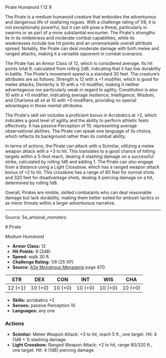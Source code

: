 <MonsterName/>Pirate</MonsterName>
<CreatureType/>Humanoid</CreatureType>
<CR/>1</CR>
<AC/>12</AC>
<HP/>9</HP>
<summary>The Pirate is a medium humanoid creature that embodies the adventurous and dangerous life of seafaring rogues. With a challenge rating of 1/8, it is not exceptionally powerful, but it can still pose a threat, particularly in swarms or as part of a more substantial encounter. The Pirate's strengths lie in its nimbleness and moderate combat capabilities, while its weaknesses include low hit points and an unremarkable overall attribute spread. Notably, the Pirate can deal moderate damage with both melee and ranged attacks, making it a versatile opponent in combat scenarios.</summary>

<detail>

The Pirate has an Armor Class of 12, which is considered average. Its hit points total 9, calculated from rolling 2d8, indicating that it has low durability in battle. The Pirate's movement speed is a standard 30 feet. The creature’s attributes are as follows: Strength is 12 with a +1 modifier, which is good for melee attacks; Dexterity is 10 with a +0 modifier, making it neither advantageous nor particularly weak in regard to agility; Constitution is also 10 with a +0 modifier, indicating average resilience; Intelligence, Wisdom, and Charisma all sit at 10 with +0 modifiers, providing no special advantages in those mental attributes.

The Pirate's skill set includes a proficient bonus in Acrobatics at +2, which indicates a good level of agility and the ability to perform athletic feats effectively. It has passive Perception of 10, representing average observational abilities. The Pirate can speak one language of its choice, which reflects its background rather than its combat ability.

In terms of actions, the Pirate can attack with a Scimitar, utilizing a melee weapon attack with a +3 to hit. This translates to a good chance of hitting targets within a 5-foot reach, dealing 4 slashing damage on a successful strike, calculated by rolling 1d6 and adding 1. The Pirate can also engage from a distance using a Light Crossbow, which has a ranged weapon attack bonus of +2 to hit. This crossbow has a range of 80 feet for normal shots and 320 feet for disadvantage shots, dealing 4 piercing damage on a hit, determined by rolling 1d8.

Overall, Pirates are nimble, skilled combatants who can deal reasonable damage but lack durability, making them better suited for ambush tactics or as minor threats within a larger adventurous narrative.</detail>



---

Source: 5e_artisinal_monsters

<statblock>
# Pirate

*Medium* *Humanoid*

- **Armor Class:** 12
- **Hit Points:** 9 (2d8)
- **Speed:** walk 30 ft.
- **Challenge Rating:** 1/8 (25 XP)
- **Source:** [A5e Monstrous Menagerie](https://enpublishingrpg.com/products/level-up-monstrous-menagerie-a5e) page 470

| STR | DEX | CON | INT | WIS | CHA |
| --- | --- | --- | --- | --- | --- |
| 12 (+1) | 10 (+0) | 10 (+0) | 10 (+0) | 10 (+0) | 10 (+0) |

- **Skills:** acrobatics +2
- **Senses:** passive Perception 10
- **Languages:** any one

### Actions

- **Scimitar:** Melee Weapon Attack: +3 to hit, reach 5 ft., one target. Hit: 4 (1d6 + 1) slashing damage.
- **Light Crossbow:** Ranged Weapon Attack: +2 to hit, range 80/320 ft., one target. Hit: 4 (1d8) piercing damage.


</statblock>


